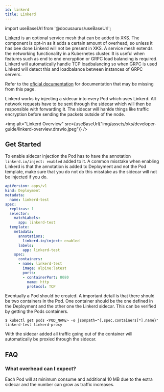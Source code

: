 ```yaml
---
id: linkerd
title: Linkerd
---
```


import useBaseUrl from '@docusaurus/useBaseUrl';

[Linkerd](https://linkerd.io/) is an optional service mesh that can be added to XKS. The component is opt-in as it adds a certain amount of overhead,
so unless it has bee done Linkerd will not be present in XKS. A service mesh extends the networking functionality in a Kubernetes cluster. It is
useful when features such as end to end encryption or GRPC load balancing is required. Linkerd will automatically handle TCP loadbalancing so when
GRPC is used Linkerd will detect this and loadbalance between instances of GRPC servers.

Refer to the [oficial documentation](https://linkerd.io/2.10/overview/) for documentation that may be missing from this page.

Linkerd works by injecting a sidecar into every Pod which uses Linkerd. All network requests have to be sent through the sidecar which will then be
responsible with forwarding it. The sidecar will hanlde things like traffic encryption before sending the packets outside of the node.

<img alt="Linkerd Overview" src={useBaseUrl("img/assets/xks/developer-guide/linkerd-overview.drawio.jpeg")} />

## Get Started

To enable sidecar injection the Pod has to have the annotation `linkerd.io/inject: enabled` added to it. A common misstake when enabling Linkerd is
that the annotation is added to Deployment and not the Pod template, make sure that you do not do this misstake as the sidecar will not be injected if
you do.

```yaml
apiVersion: apps/v1
kind: Deployment
metadata:
  name: linkerd-test
spec:
  replicas: 1
  selector:
    matchLabels:
      app: linkerd-test
  template:
    metadata:
      annotations:
        linkerd.io/inject: enabled
      labels:
        app: linkerd-test
    spec:
      containers:
      - name: linkerd-test
        image: alpine:latest
        ports:
        - containerPort: 8080
          name: http
          protocol: TCP
```

Eventually a Pod should be created. A important detail is that there should be two containers in the Pod. One container should be the one defined in
the Deployment and the other one the Linkerd sidecar. This can be verified by getting the Pods containers.

```shell
$ kubectl get pods <POD_NAME> -o jsonpath="{.spec.containers[*].name}"
linkerd-test linkerd-proxy
```

With the sidecar added all traffic going out of the container will automatically be proxied through the sidecar.

## FAQ

### What overhead can I expect?

Each Pod will at minimum consume and additional 10 MB due to the extra sidecar and the number can grow as traffic increases.
